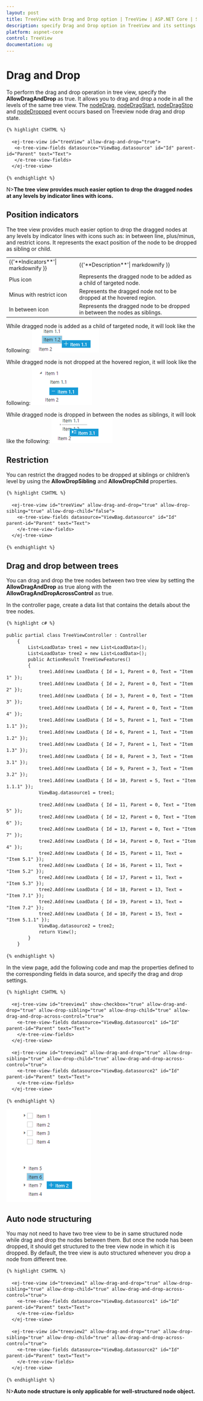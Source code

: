 ```yaml
---
layout: post
title: TreeView with Drag and Drop option | TreeView | ASP.NET Core | Syncfusion
description: specify Drag and Drop option in TreeView and its settings
platform: aspnet-core
control: TreeView
documentation: ug
---
```


# Drag and Drop

To perform the drag and drop operation in tree view, specify the **AllowDragAndDrop** as true. It allows you to drag and drop a node in all the levels of the same tree view.
The [nodeDrag](https://help.syncfusion.com/api/js/ejtreeview#events:nodedrag), [nodeDragStart](https://help.syncfusion.com/api/js/ejtreeview#events:nodedragstart), [nodeDragStop](https://help.syncfusion.com/api/js/ejtreeview#events:nodedragstop) and 
[nodeDropped](https://help.syncfusion.com/api/js/ejtreeview#events:nodedropped) event occurs based on Treeview node drag and drop state.

    {% highlight CSHTML %}
    
      <ej-tree-view id="treeView" allow-drag-and-drop="true">
	   <e-tree-view-fields datasource="ViewBag.datasource" id="Id" parent-id="Parent" text="Text">
	   </e-tree-view-fields>
	  </ej-tree-view>
   
    {% endhighlight %}

N>**The tree view provides much easier option to drop the dragged nodes at any levels by indicator lines with icons.**

## Position indicators

The tree view provides much easier option to drop the dragged nodes at any levels by indicator lines with icons such as: in between line, plus/minus, and restrict icons. It represents the exact position of the node to be dropped as sibling or child.

<table>
<tr>
<td>
    {{'**Indicators**'| markdownify }}
</td>
<td>
    {{'**Description**'| markdownify }}
</td>
</tr>
<tr>
<td>
Plus icon
</td>
<td>
Represents the dragged node to be added as a child of targeted node.
</td>
</tr>
<tr>
<td>
Minus with restrict icon
</td>
<td>
Represents the dragged node not to be dropped at the hovered region.
</td>
</tr>
<tr>
<td>
In between icon
</td>
<td>
Represents the dragged node to be dropped in between the nodes as siblings.
</td>
</tr>
</table>

While dragged node is added as a child of targeted node, it will look like the following:
![](Drag_drop_images/plus.png) 

While dragged node is not dropped at the hovered region, it will look like the following:
![](Drag_drop_images/minus.png)

While dragged node is dropped in between the nodes as siblings, it will look like the following:
![](Drag_drop_images/sibling.png)

## Restriction

You can restrict the dragged nodes to be dropped at siblings or children’s level by using the **AllowDropSibling** and **AllowDropChild** properties.
  
    {% highlight CSHTML %}
    
      <ej-tree-view id="treeView" allow-drag-and-drop="true" allow-drop-sibling="true" allow-drop-child="false">
        <e-tree-view-fields datasource="ViewBag.datasource" id="Id" parent-id="Parent" text="Text">
        </e-tree-view-fields>
      </ej-tree-view>

    {% endhighlight %}
    
## Drag and drop between trees

You can drag and drop the tree nodes between two tree view by setting the **AllowDragAndDrop** as true along with the **AllowDragAndDropAcrossControl** as true.

In the controller page, create a data list that contains the details about the tree nodes.
    
    {% highlight c# %}
    
    public partial class TreeViewController : Controller
        {
            List<LoadData> tree1 = new List<LoadData>();
            List<LoadData> tree2 = new List<LoadData>();
            public ActionResult TreeViewFeatures()
            {
                tree1.Add(new LoadData { Id = 1, Parent = 0, Text = "Item 1" });
                tree1.Add(new LoadData { Id = 2, Parent = 0, Text = "Item 2" });
                tree1.Add(new LoadData { Id = 3, Parent = 0, Text = "Item 3" });
                tree1.Add(new LoadData { Id = 4, Parent = 0, Text = "Item 4" });
                tree1.Add(new LoadData { Id = 5, Parent = 1, Text = "Item 1.1" });
                tree1.Add(new LoadData { Id = 6, Parent = 1, Text = "Item 1.2" });
                tree1.Add(new LoadData { Id = 7, Parent = 1, Text = "Item 1.3" });
                tree1.Add(new LoadData { Id = 8, Parent = 3, Text = "Item 3.1" });
                tree1.Add(new LoadData { Id = 9, Parent = 3, Text = "Item 3.2" });
                tree1.Add(new LoadData { Id = 10, Parent = 5, Text = "Item 1.1.1" });
                ViewBag.datasource1 = tree1;
    
                tree2.Add(new LoadData { Id = 11, Parent = 0, Text = "Item 5" });
                tree2.Add(new LoadData { Id = 12, Parent = 0, Text = "Item 6" });
                tree2.Add(new LoadData { Id = 13, Parent = 0, Text = "Item 7" });
                tree2.Add(new LoadData { Id = 14, Parent = 0, Text = "Item 4" });
                tree2.Add(new LoadData { Id = 15, Parent = 11, Text = "Item 5.1" });
                tree2.Add(new LoadData { Id = 16, Parent = 11, Text = "Item 5.2" });
                tree2.Add(new LoadData { Id = 17, Parent = 11, Text = "Item 5.3" });
                tree2.Add(new LoadData { Id = 18, Parent = 13, Text = "Item 7.1" });
                tree2.Add(new LoadData { Id = 19, Parent = 13, Text = "Item 7.2" });
                tree2.Add(new LoadData { Id = 10, Parent = 15, Text = "Item 5.1.1" });
                ViewBag.datasource2 = tree2;
                return View();
            }
        }
        
    {% endhighlight %}       
    
In the view page, add the following code and map the properties defined to the corresponding fields in data source, and specify the drag and drop settings.
        
    {% highlight CSHTML %}
    
      <ej-tree-view id="treeview1" show-checkbox="true" allow-drag-and-drop="true" allow-drop-sibling="true" allow-drop-child="true" allow-drag-and-drop-across-control="true">
	    <e-tree-view-fields datasource="ViewBag.datasource1" id="Id" parent-id="Parent" text="Text">
		</e-tree-view-fields>
	  </ej-tree-view>
    
      <ej-tree-view id="treeview2" allow-drag-and-drop="true" allow-drop-sibling="true" allow-drop-child="true" allow-drag-and-drop-across-control="true">
	    <e-tree-view-fields datasource="ViewBag.datasource2" id="Id" parent-id="Parent" text="Text">
		</e-tree-view-fields>
	  </ej-tree-view>

    {% endhighlight %}

![](Drag_drop_images/twocontrols.png)

## Auto node structuring

You may not need to have two tree view to be in same structured node while drag and drop the nodes between them. But once the node has been dropped, it should get structured to the tree view node in which it is dropped. By default, the tree view is auto structured whenever you drop a node from different tree.
    
    {% highlight CSHTML %}
         
      <ej-tree-view id="treeview1" allow-drag-and-drop="true" allow-drop-sibling="true" allow-drop-child="true" allow-drag-and-drop-across-control="true">
	    <e-tree-view-fields datasource="ViewBag.datasource1" id="Id" parent-id="Parent" text="Text">
		</e-tree-view-fields>
	  </ej-tree-view>
    
      <ej-tree-view id="treeview2" allow-drag-and-drop="true" allow-drop-sibling="true" allow-drop-child="true" allow-drag-and-drop-across-control="true">
	    <e-tree-view-fields datasource="ViewBag.datasource2" id="Id" parent-id="Parent" text="Text">
		</e-tree-view-fields>
	  </ej-tree-view>
    
    {% endhighlight %}    
    
N>**Auto node structure is only applicable for well-structured node object.**
